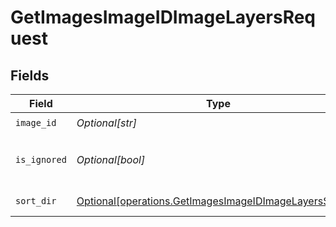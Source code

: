 # GetImagesImageIDImageLayersRequest


## Fields

| Field                                                                                                                        | Type                                                                                                                         | Required                                                                                                                     | Description                                                                                                                  |
| ---------------------------------------------------------------------------------------------------------------------------- | ---------------------------------------------------------------------------------------------------------------------------- | ---------------------------------------------------------------------------------------------------------------------------- | ---------------------------------------------------------------------------------------------------------------------------- |
| `image_id`                                                                                                                   | *Optional[str]*                                                                                                              | :heavy_check_mark:                                                                                                           | N/A                                                                                                                          |
| `is_ignored`                                                                                                                 | *Optional[bool]*                                                                                                             | :heavy_minus_sign:                                                                                                           | Return ignored / not ignored entries                                                                                         |
| `sort_dir`                                                                                                                   | [Optional[operations.GetImagesImageIDImageLayersSortDir]](undefined/models/operations/getimagesimageidimagelayerssortdir.md) | :heavy_minus_sign:                                                                                                           | sorting direction                                                                                                            |
